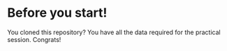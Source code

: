 # Before you start!

You cloned this repository? You have all the data required for the practical session. Congrats!
